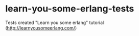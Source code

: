 # learn-you-some-erlang-tests
Tests created "Learn you some erlang" tutorial (http://learnyousomeerlang.com/)
